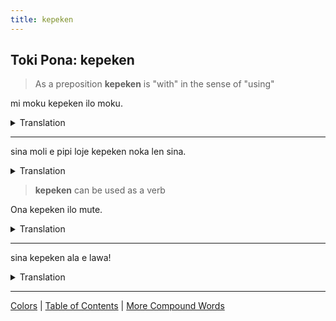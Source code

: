 ```yaml
---
title: kepeken
---
```


## Toki Pona: kepeken

> As a preposition **kepeken** is "with" in the sense of "using"

mi moku kepeken ilo moku.
<details>
<summary>Translation</summary>

I eat with a fork.
</details>

---

sina moli e pipi loje kepeken noka len sina.
<details>
<summary>Translation</summary>

You killed the red bug with your shoe.
</details>

> **kepeken** can be used as a verb

Ona kepeken ilo mute.
<details>
<summary>Translation</summary>

She uses many tools.
</details>

---

sina kepeken ala e lawa!
<details>
<summary>Translation</summary>

You are not using your head.
</details>

---

[Colors](30Colors.md) | [Table of Contents](toc.md) | [More Compound Words](32CompoundWords.md)